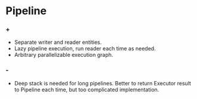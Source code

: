 # Pipeline

### +

- Separate writer and reader entities.
- Lazy pipeline execution, run reader each time as needed.
- Arbitrary parallelizable execution graph.

### -

- Deep stack is needed for long pipelines. 
Better to return Executor result to Pipeline each time, but too complicated implementation.
